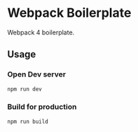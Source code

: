 # Webpack Boilerplate

Webpack 4 boilerplate.

## Usage

### Open Dev server

```bash
npm run dev
```

### Build for production

```bash
npm run build
```
